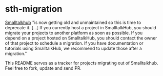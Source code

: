 # sth-migration

[Smalltalkhub](http://smalltalkhub.com/) "is now getting old and unmaintained so this is time to deprecate it. \[...\] If you currently host a project in SmalltalkHub, you should migrate your projects to another platform as soon as possible. If you depend on a project hosted on SmalltalkHub, you should contact the owner of that project to schedule a migration. If you have documentation or tutorials using SmalltalkHub, we recommend to update those after a migration."

This README serves as a tracker for projects migrating out of Smalltalkhub. Feel free to fork, update and send PR.
